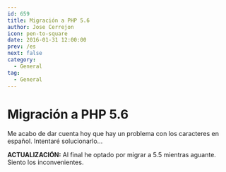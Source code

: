 ```yaml
---
id: 659
title: Migración a PHP 5.6
author: Jose Cerrejon
icon: pen-to-square
date: 2016-01-31 12:00:00
prev: /es
next: false
category:
  - General
tag:
  - General
---
```


# Migración a PHP 5.6

Me acabo de dar cuenta hoy que hay un problema con los caracteres en español. Intentaré solucionarlo...

**ACTUALIZACIÓN:** Al final he optado por migrar a 5.5 mientras aguante. Siento los inconvenientes.